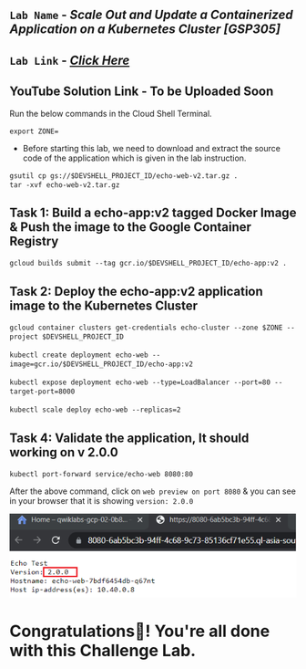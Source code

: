 ## `Lab Name` - *Scale Out and Update a Containerized Application on a Kubernetes Cluster [GSP305]*

## `Lab Link` - [*Click Here*](https://www.cloudskillsboost.google/focuses/1739?parent=catalog)

## YouTube Solution Link - To be Uploaded Soon

Run the below commands in the Cloud Shell Terminal.
```
export ZONE=
```

* Before starting this lab, we need to download and extract the source code of the application which is given in the lab instruction.

```
gsutil cp gs://$DEVSHELL_PROJECT_ID/echo-web-v2.tar.gz .
tar -xvf echo-web-v2.tar.gz
```

## Task 1: Build a echo-app:v2 tagged Docker Image & Push the image to the Google Container Registry

```
gcloud builds submit --tag gcr.io/$DEVSHELL_PROJECT_ID/echo-app:v2 .
```

## Task 2: Deploy the echo-app:v2 application image to the Kubernetes Cluster

```
gcloud container clusters get-credentials echo-cluster --zone $ZONE --project $DEVSHELL_PROJECT_ID

kubectl create deployment echo-web --image=gcr.io/$DEVSHELL_PROJECT_ID/echo-app:v2

kubectl expose deployment echo-web --type=LoadBalancer --port=80 --target-port=8000

kubectl scale deploy echo-web --replicas=2
```

## Task 4: Validate the application, It should working on v 2.0.0

```
kubectl port-forward service/echo-web 8080:80
```

After the above command, click on `web preview on port 8080` & you can see in your browser that it is showing `version: 2.0.0`

![image](image1.png)

# Congratulations🎉! You're all done with this Challenge Lab.

